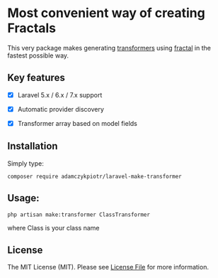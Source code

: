 # Most convenient way of creating Fractals

This very package makes generating [transformers](https://fractal.thephpleague.com/transformers/) using [fractal](https://github.com/spatie/laravel-fractal) in the fastest possible way.


## Key features
- [x] Laravel 5.x / 6.x / 7.x support
- [x] Automatic provider discovery
- [x] Transformer array based on model fields


## Installation

Simply type:

```
composer require adamczykpiotr/laravel-make-transformer
```


## Usage:

```
php artisan make:transformer ClassTransformer
```
where Class is your class name

## License
The MIT License (MIT). Please see [License File](LICENSE.md) for more information.
